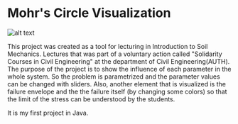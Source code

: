 # Mohr's Circle Visualization

![alt text](https://github.com/vagakias/MohrsCircleVisualization/blob/master/mohr.jpg)

This project was created as a tool for lecturing in Introduction to Soil Mechanics. Lectures that was part of a voluntary action called "Solidarity Courses in Civil Engineering" at the department of Civil Engineering(AUTH). The purpose of the project is to show the influence of each parameter in the whole system. So the problem is parametrized and the parameter values can be changed with sliders. Also, another element that is visualized is the failure envelope and the the failure itself (by changing some colors) so that the limit of the stress can be understood by the students.

It is my first project in Java.
